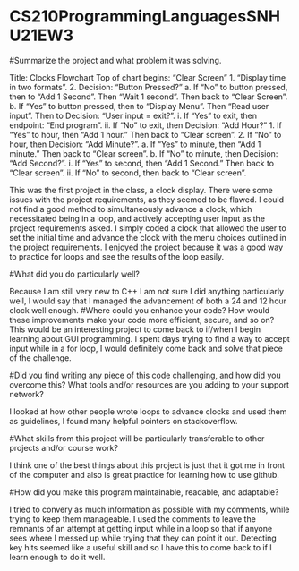 # CS210ProgrammingLanguagesSNHU21EW3
>>>>>>>>>>>>>>>>>>>>>>>>>>>>>>>>>>>>>>>>>>>>>>>>>>>>>>>>>>>>>>>>>>>>>>>>>>>>>>>>>>>>>>>>>>>>>>>>>>>>>>>>>>>>>>>>>>>>>>>>>>>>>>>>>>>>>>
#Summarize the project and what problem it was solving.
>>>>>>>>>>>>>>>>>>>>>>>>>>>>>>>>>>>>>>>>>>>>>>>>>>>>>>>>>>>>>>>>>>>>>>>>>>>>>>>>>>>>>>>>>>>>>>>>>>>>>>>>>>>>>>>>>>>>>>>>>>>>>>>>>>>>>>
Title: Clocks Flowchart
  Top of chart begins: “Clear Screen”
    1. “Display time in two formats”.
    2. Decision: “Button Pressed?”
      a. If “No” to button pressed, then to “Add 1 Second”. Then “Wait 1 second”. Then back to “Clear Screen”.
      b. If “Yes” to button pressed, then to “Display Menu”. Then “Read user input”. Then to Decision: “User input = exit?”.
        i. If “Yes” to exit, then endpoint: “End program”.
        ii. If “No” to exit, then Decision: “Add Hour?”
    1. If “Yes” to hour, then “Add 1 hour.” Then back to “Clear screen”.
    2. If “No” to hour, then Decision: “Add Minute?”.
      a. If “Yes” to minute, then “Add 1 minute.” Then back to “Clear screen”.
      b. If “No” to minute, then Decision: “Add Second?”.
        i. If “Yes” to second, then “Add 1 Second.” Then back to “Clear screen”.
        ii. If “No” to second, then back to “Clear screen”.
>>>>>>>>>>>>>>>>>>>>>>>>>>>>>>>>>>>>>>>>>>>>>>>>>>>>>>>>>>>>>>>>>>>>>>>>>>>>>>>>>>>>>>>>>>>>>>>>>>>>>>>>>>>>>>>>>>>>>>>>>>>>>>>>>>>>>>       
This was the first project in the class, a clock display. There were some issues with the project requirements, as they seemed to be flawed. I could not find a good method to simultaneously advance a clock, which necessitated being in a loop, and actively accepting user input as the project requirements asked. I simply coded a clock that allowed the user to set the initial time and advance the clock with the menu choices outlined in the project requirements. I enjoyed the project because it was a good way to practice for loops and see the results of the loop easily.
>>>>>>>>>>>>>>>>>>>>>>>>>>>>>>>>>>>>>>>>>>>>>>>>>>>>>>>>>>>>>>>>>>>>>>>>>>>>>>>>>>>>>>>>>>>>>>>>>>>>>>>>>>>>>>>>>>>>>>>>>>>>>>>>>>>>>>
#What did you do particularly well?
>>>>>>>>>>>>>>>>>>>>>>>>>>>>>>>>>>>>>>>>>>>>>>>>>>>>>>>>>>>>>>>>>>>>>>>>>>>>>>>>>>>>>>>>>>>>>>>>>>>>>>>>>>>>>>>>>>>>>>>>>>>>>>>>>>>>>>
Because I am still very new to C++ I am not sure I did anything particularly well, I would say that I managed the advancement of both a 24 and 12 hour clock well enough.
#Where could you enhance your code? How would these improvements make your code more efficient, secure, and so on?
This would be an interesting project to come back to if/when I begin learning about GUI programming. I spent days trying to find a way to accept input while in a for loop, I would definitely come back and solve that piece of the challenge.
>>>>>>>>>>>>>>>>>>>>>>>>>>>>>>>>>>>>>>>>>>>>>>>>>>>>>>>>>>>>>>>>>>>>>>>>>>>>>>>>>>>>>>>>>>>>>>>>>>>>>>>>>>>>>>>>>>>>>>>>>>>>>>>>>>>>>>
#Did you find writing any piece of this code challenging, and how did you overcome this? What tools and/or resources are you adding to your support network?
>>>>>>>>>>>>>>>>>>>>>>>>>>>>>>>>>>>>>>>>>>>>>>>>>>>>>>>>>>>>>>>>>>>>>>>>>>>>>>>>>>>>>>>>>>>>>>>>>>>>>>>>>>>>>>>>>>>>>>>>>>>>>>>>>>>>>>
I looked at how other people wrote loops to advance clocks and used them as guidelines, I found many helpful pointers on stackoverflow. 
>>>>>>>>>>>>>>>>>>>>>>>>>>>>>>>>>>>>>>>>>>>>>>>>>>>>>>>>>>>>>>>>>>>>>>>>>>>>>>>>>>>>>>>>>>>>>>>>>>>>>>>>>>>>>>>>>>>>>>>>>>>>>>>>>>>>>>
#What skills from this project will be particularly transferable to other projects and/or course work?
>>>>>>>>>>>>>>>>>>>>>>>>>>>>>>>>>>>>>>>>>>>>>>>>>>>>>>>>>>>>>>>>>>>>>>>>>>>>>>>>>>>>>>>>>>>>>>>>>>>>>>>>>>>>>>>>>>>>>>>>>>>>>>>>>>>>>>
I think one of the best things about this project is just that it got me in front of the computer and also is great practice for learning how to use github.
>>>>>>>>>>>>>>>>>>>>>>>>>>>>>>>>>>>>>>>>>>>>>>>>>>>>>>>>>>>>>>>>>>>>>>>>>>>>>>>>>>>>>>>>>>>>>>>>>>>>>>>>>>>>>>>>>>>>>>>>>>>>>>>>>>>>>>
#How did you make this program maintainable, readable, and adaptable?
>>>>>>>>>>>>>>>>>>>>>>>>>>>>>>>>>>>>>>>>>>>>>>>>>>>>>>>>>>>>>>>>>>>>>>>>>>>>>>>>>>>>>>>>>>>>>>>>>>>>>>>>>>>>>>>>>>>>>>>>>>>>>>>>>>>>>>
I tried to convery as much information as possible with my comments, while trying to keep them manageable. I used the comments to leave the remnants of an attempt at getting input while in a loop so that if anyone sees where I messed up while trying that they can point it out. Detecting key hits seemed like a useful skill and so I have this to come back to if I learn enough to do it well. 

